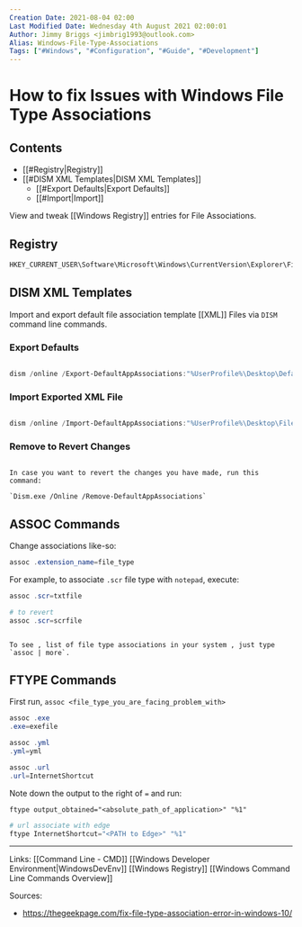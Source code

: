 ```yaml
---
Creation Date: 2021-08-04 02:00
Last Modified Date: Wednesday 4th August 2021 02:00:01
Author: Jimmy Briggs <jimbrig1993@outlook.com>
Alias: Windows-File-Type-Associations
Tags: ["#Windows", "#Configuration", "#Guide", "#Development"]
---
```


# How to fix Issues with Windows File Type Associations

## Contents

- [[#Registry|Registry]]
- [[#DISM XML Templates|DISM XML Templates]]
	- [[#Export Defaults|Export Defaults]]
	- [[#Import|Import]]


View and tweak [[Windows Registry]] entries for File Associations.

## Registry

```powershell
HKEY_CURRENT_USER\Software\Microsoft\Windows\CurrentVersion\Explorer\FileExts
```

## DISM XML Templates

Import and export default file association template [[XML]] Files via `DISM` command line commands.

### Export Defaults

```powershell

dism /online /Export-DefaultAppAssociations:"%UserProfile%\Desktop\DefaultAppAssociations.xml"

```

### Import Exported XML File

```powershell

dism /online /Import-DefaultAppAssociations:"%UserProfile%\Desktop\FileAssociations.xml"
```

### Remove to Revert Changes

```ad-note

In case you want to revert the changes you have made, run this command: 

`Dism.exe /Online /Remove-DefaultAppAssociations`

```

## ASSOC Commands

Change associations like-so:

```powershell
assoc .extension_name=file_type
```

For example, to associate `.scr` file type with `notepad`, execute:

```powershell
assoc .scr=txtfile

# to revert
assoc .scr=scrfile
```

```ad-note

To see , list of file type associations in your system , just type `assoc | more`.

```

## FTYPE Commands

First run, `assoc <file_type_you_are_facing_problem_with>`

```powershell
assoc .exe
.exe=exefile

assoc .yml
.yml=yml

assoc .url
.url=InternetShortcut
```

Note down the output to the right of `=` and run:

`ftype output_obtained="<absolute_path_of_application>" "%1"`

```powershell
# url associate with edge
ftype InternetShortcut="<PATH to Edge>" "%1"
```

***

Links: [[Command Line - CMD]]
[[Windows Developer Environment|WindowsDevEnv]]
[[Windows Registry]]
[[Windows Command Line Commands Overview]]

Sources:
-  https://thegeekpage.com/fix-file-type-association-error-in-windows-10/


